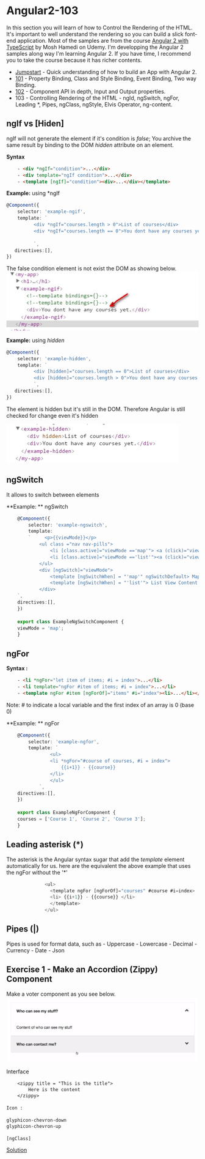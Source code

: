 # Angular2-103
In this section you will learn of how to Control the Rendering of the HTML.  It's important to well understand the rendering
so you can build a slick font-end application. Most of the samples are from the course [Angular 2 with TypeScript](https://www.udemy.com/angular-2-tutorial-for-beginners/learn/v4/overview) by Mosh Hamedi on Udemy.
I'm developping the Angular 2 samples along way I'm learning Angular 2. If you have time, I recommend you to take the course because it has richer contents.

- [Jumpstart](https://github.com/dacho68/Angular2-Jumpstart) - Quick understanding of how to build an App with Angular 2.
- [101](https://github.com/dacho68/Angular2-101) - Property Binding, Class and Style Binding, Event Binding, Two way Binding.
- [102](https://github.com/dacho68/Angular2-102) - Component API in depth, Input and Output properties.
- 103 - Controlling Rendering of the HTML - ngId, ngSwitch, ngFor, Leading *, Pipes, ngClass, ngStyle, Elvis Operator, ng-content. 


## ngIf vs [Hiden]
ngIf will not generate the element if it's condition is *false*; You archive the same result by binding to the DOM *hidden* attribute on an element.

**Syntax**
``` html
    - <div *ngIf="condition">...</div>
    - <div template="ngIf condition">...</div>
    - <template [ngIf]="condition"><div>...</div></template>
```

**Example:** using *ngIf
``` typescript
@Component({
    selector: 'example-ngif', 
    template: `
          <div *ngIf="courses.length > 0">List of courses</div>
          <div *ngIf="courses.length == 0">You dont have any courses yet.</div>
          
          `,
   directives:[],
})

```
The false condition element is not exist the DOM as showing below.<br>
![ngIf](./images/ngif.jpg)

**Example:** using *hidden*
``` typescript
@Component({
    selector: 'example-hidden', 
    template: `
          <div [hidden]="courses.length == 0">List of courses</div>
          <div [hidden]="courses.length > 0">You dont have any courses yet.</div>
          `,
   directives:[],
})
```
The element is hidden but it's still in the DOM.  Therefore Angular is still checked for change even it's hidden <br>

![ngIf](./images/hidden.jpg)


## ngSwitch
It allows to switch between elements

**Example: ** ngSwitch
``` typescript
    @Component({
        selector: 'example-ngswitch', 
        template: 
        `     <p>{{viewMode}}</p>
            <ul class ="nav nav-pills">
                <li [class.active]="viewMode =='map'"> <a (click)="viewMode = 'map'">Map View</a></li>
                <li [class.active]="viewMode =='list'"><a (click)="viewMode = 'list'">List View</a></li>            
            </ul>
            <div [ngSwitch]="viewMode">
                <template [ngSwitchWhen] = "'map'" ngSwitchDefault> Map View Content </template>
                <template [ngSwitchWhen] = "'list'"> List View Content </template>
            </div>
    `,
    directives:[],
    })

    export class ExampleNgSwitchComponent {
    viewMode = 'map';
    }
```
## ngFor

**Syntax :**

``` html
    - <li *ngFor="let item of items; #i = index">...</li>
    - <li template="ngFor #item of items; #i = index">...</li>
    - <template ngFor #item [ngForOf]="items" #i="index"><li>...</li></template>
```
Note: # to indicate a local variable and the first index of an array is 0 (base 0)

**Example: ** ngFor
``` typescript
    @Component({
        selector: 'example-ngfor', 
        template: `
                <ul>
                <li *ngFor="#course of courses, #i = index">
                    {{i+1}} - {{course}}
                </li>
                </ul>         
            `,
    directives:[],
    })

    export class ExampleNgForComponent {
    courses = ['Course 1', 'Course 2', 'Course 3'];
    }
```
## Leading asterisk (*)

The asterisk is the Angular syntax sugar that add the _template_ element automatically for us. here are the equivalent the above example that uses the ngFor 
without the '*'

``` typescript
              <ul>
                <template ngFor [ngForOf]="courses" #course #i=index>
                <li> {{i+1}} - {{course}} </li>
                </template>
              </ul>  
```

## Pipes (|)
Pipes is used for format data, such as
    - Uppercase
    - Lowercase
    - Decimal
    - Currency
    - Date
    - Json
    
## Exercise 1 - Make an Accordion (Zippy) Component
Make a voter component as you see below.
![accordion](./images/accordion.jpg)


Interface

``` html5
    <zippy title = "This is the title">
        Here is the content
    </zippy>     
    
Icon :

glyphicon-chevron-down
glyphicon-chevron-up 

[ngClass]
```

[Solution](https://github.com/dacho68/Angular2-103/blob/master/app/exercises/zippy.component.ts)
